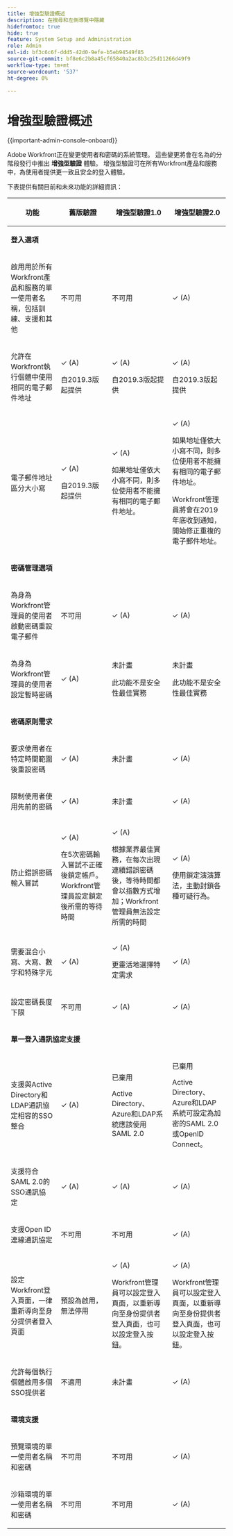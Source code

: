 ```yaml
---
title: 增強型驗證概述
description: 在搜尋和左側導覽中隱藏
hidefromtoc: true
hide: true
feature: System Setup and Administration
role: Admin
exl-id: bf3c6c6f-ddd5-42d0-9efe-b5eb94549f85
source-git-commit: bf8e6c2b8a45cf65840a2ac8b3c25d11266d49f9
workflow-type: tm+mt
source-wordcount: '537'
ht-degree: 0%

---
```


# 增強型驗證概述

<!-- enhanced authentication is no longer available for workfront customers -->

{{important-admin-console-onboard}}

Adobe Workfront正在變更使用者和密碼的系統管理。 這些變更將會在名為的分階段發行中推出 **增強型驗證** 體驗。 增強型驗證可在所有Workfront產品和服務中，為使用者提供更一致且安全的登入體驗。

下表提供有關目前和未來功能的詳細資訊：

<table style="table-layout:auto"> 
 <col> 
 <col> 
 <col> 
 <col data-mc-conditions=""> 
 <thead> 
  <tr> 
   <th> <p><strong>功能</strong> </p> </th> 
   <th><strong>舊版驗證</strong> </th> 
   <th><strong>增強型驗證1.0</strong> </th> 
   <th> <p>增強型驗證2.0</p> </th> 
  </tr> 
 </thead> 
 <tbody> 
  <tr> 
   <td colspan="3"> <p><strong>登入選項</strong> </p> </td> 
   <td> <p> </p> </td> 
  </tr> 
  <tr> 
   <td> <p>啟用用於所有Workfront產品和服務的單一使用者名稱，包括訓練、支援和其他</p> </td> 
   <td>不可用</td> 
   <td> <p>不可用</p> </td> 
   <td> <p>✓ (A)</p> </td> 
  </tr> 
  <tr> 
   <td> <p>允許在Workfront執行個體中使用相同的電子郵件地址</p> </td> 
   <td> <p>✓ (A)</p> <p>自2019.3版起提供</p> </td> 
   <td> <p>✓ (A)</p> <p>自2019.3版起提供</p> </td> 
   <td> <p>✓ (A)</p> <p>自2019.3版起提供</p> </td> 
  </tr> 
  <tr> 
   <td> <p>電子郵件地址區分大小寫</p> </td> 
   <td> <p>✓ (A)</p> <p>自2019.3版起提供</p> </td> 
   <td> <p>✓ (A)</p> <p>如果地址僅依大小寫不同，則多位使用者不能擁有相同的電子郵件地址。 </p> </td> 
   <td> <p>✓ (A)</p> <p>如果地址僅依大小寫不同，則多位使用者不能擁有相同的電子郵件地址。 </p> <p>Workfront管理員將會在2019年底收到通知，開始修正重複的電子郵件地址。</p> </td> 
  </tr> 
  <tr> 
   <td colspan="3"> <p><strong>密碼管理選項</strong> </p> </td> 
   <td> <p> </p> </td> 
  </tr> 
  <tr> 
   <td> <p>為身為Workfront管理員的使用者啟動密碼重設電子郵件</p> </td> 
   <td> <p>不可用 </p> </td> 
   <td> <p>✓ (A)</p> </td> 
   <td> <p>✓ (A)</p> </td> 
  </tr> 
  <tr> 
   <td> <p>為身為Workfront管理員的使用者設定暫時密碼</p> </td> 
   <td> <p>✓ (A)</p> </td> 
   <td> <p>未計畫</p> <p>此功能不是安全性最佳實務</p> </td> 
   <td> <p>未計畫</p> <p>此功能不是安全性最佳實務</p> </td> 
  </tr> 
  <tr> 
   <td colspan="3"> <p><strong>密碼原則需求</strong> </p> </td> 
   <td> <p> </p> </td> 
  </tr> 
  <tr> 
   <td> <p>要求使用者在特定時間範圍後重設密碼</p> </td> 
   <td>✓ (A)</td> 
   <td> <p>未計畫</p> </td> 
   <td> <p>✓ (A)</p> </td> 
  </tr> 
  <tr> 
   <td> <p>限制使用者使用先前的密碼 </p> </td> 
   <td>✓ (A)</td> 
   <td>未計畫 </td> 
   <td> <p>✓ (A)</p> </td> 
  </tr> 
  <tr> 
   <td> <p>防止錯誤密碼輸入嘗試 </p> </td> 
   <td> <p>✓ (A) </p> <p>在5次密碼輸入嘗試不正確後鎖定帳戶。 Workfront管理員設定鎖定後所需的等待時間</p> </td> 
   <td> <p>✓ (A)</p> <p>根據業界最佳實務，在每次出現連續錯誤密碼後，等待時間都會以指數方式增加；Workfront管理員無法設定所需的時間</p> </td> 
   <td> <p>✓ (A)</p> <p>使用鎖定演演算法，主動封鎖各種可疑行為。</p> </td> 
  </tr> 
  <tr> 
   <td> <p>需要混合小寫、大寫、數字和特殊字元</p> </td> 
   <td>✓ (A)</td> 
   <td> <p>✓ (A) </p> <p>更靈活地選擇特定需求</p> </td> 
   <td> <p>✓ (A)</p> <p> 
     </p> </td> 
  </tr> 
  <tr> 
   <td> <p>設定密碼長度下限 </p> </td> 
   <td> 不可用 </td> 
   <td> ✓ (A) </td> 
   <td> <p>✓ (A)</p> </td> 
  </tr> 
  <!--
   <tr data-mc-conditions="QuicksilverOrClassic.Draft mode"> 
    <td>Restrict users from using more than 2 identical characters in a row</td> 
    <td>Not available</td> 
    <td>Not available</td> 
    <td> <p>✓</p> </td> 
   </tr>
  --> 
  <tr> 
   <td colspan="3"> <p><strong>單一登入通訊協定支援</strong></p> </td> 
   <td> </td> 
  </tr> 
  <tr> 
   <td> <p>支援與Active Directory和LDAP通訊協定相容的SSO整合</p> </td> 
   <td> ✓ (A) </td> 
   <td> <p> 已棄用</p> <p>Active Directory、Azure和LDAP系統應該使用SAML 2.0</p> </td> 
   <td> <p>已棄用</p> <p>Active Directory、Azure和LDAP系統可設定為加密的SAML 2.0或OpenID Connect。</p> </td> 
  </tr> 
  <tr> 
   <td> <p>支援符合SAML 2.0的SSO通訊協定 </p> </td> 
   <td>✓ (A)</td> 
   <td> ✓ (A) </td> 
   <td> <p>✓ (A)</p> </td> 
  </tr> 
  <tr> 
   <td> <p>支援Open ID連線通訊協定</p> </td> 
   <td> <p>不可用</p> </td> 
   <td> <p>不可用</p> </td> 
   <td> <p>✓ (A)</p> </td> 
  </tr> 
  <tr> 
   <td> <p> 設定Workfront登入頁面，一律重新導向至身分提供者登入頁面 </p> </td> 
   <td> 預設為啟用，無法停用</td> 
   <td> <p>✓ (A)</p> <p>Workfront管理員可以設定登入頁面，以重新導向至身份提供者登入頁面，也可以設定登入按鈕。</p> </td> 
   <td> <p>✓ (A)</p> <p> Workfront管理員可以設定登入頁面，以重新導向至身份提供者登入頁面，也可以設定登入按鈕。</p> </td> 
  </tr> 
  <tr> 
   <td> <p>允許每個執行個體啟用多個SSO提供者</p> </td> 
   <td> <p>不適用</p> </td> 
   <td> <p>未計畫</p> </td> 
   <td> <p>✓ (A)</p> </td> 
  </tr> 
  <tr> 
   <td colspan="3"> <p><strong>環境支援</strong> </p> </td> 
   <td> </td> 
  </tr> 
  <tr> 
   <td> <p>預覽環境的單一使用者名稱和密碼</p> </td> 
   <td> <p>不可用</p> </td> 
   <td> <p>不可用</p> </td> 
   <td> <p>✓ (A)</p> </td> 
  </tr> 
  <tr> 
   <td> <p>沙箱環境的單一使用者名稱和密碼</p> </td> 
   <td> <p>不可用</p> </td> 
   <td> <p>不可用</p> </td> 
   <td> <p>✓ (A)</p> </td> 
  </tr> 
  <!--
   <tr> 
    <td> <p>Available for Production environments</p> </td> 
    <td>✓</td> 
    <td> ✓&nbsp;</td> 
    <td> <p>✓</p> </td> 
   </tr>
   <tr data-mc-conditions="QuicksilverOrClassic.Draft mode"> 
    <td> Available for Preview and Sandbox environments&nbsp;</td> 
    <td> ✓&nbsp;</td> 
    <td> ✓</td> 
    <td> <p>✓</p> </td> 
   </tr>
  --> 
 </tbody> 
</table>

